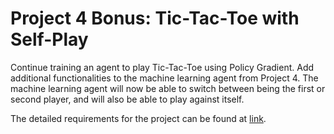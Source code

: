 # Project 4 Bonus: Tic-Tac-Toe with Self-Play

Continue training an agent to play Tic-Tac-Toe using Policy Gradient. Add additional functionalities to the machine learning agent from Project 4. The machine learning agent will now be able to switch between being the first or second player, and will also be able to play against itself.

The detailed requirements for the project can be found at [link](https://www.teach.cs.toronto.edu/~csc411h/winter/projects/proj4b/).
